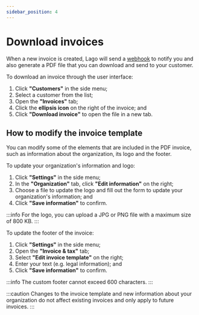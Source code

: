 ```yaml
---
sidebar_position: 4
---
```


# Download invoices
When a new invoice is created, Lago will send a [webhook](../../api/webhooks/invoice-created) to notify you and also generate a PDF file that you can download and send to your customer.

To download an invoice through the user interface:
1. Click **"Customers"** in the side menu;
2. Select a customer from the list;
3. Open the **"Invoices"** tab;
4. Click the **ellipsis icon** on the right of the invoice; and
5. Click **"Download invoice"** to open the file in a new tab.

## How to modify the invoice template
You can modify some of the elements that are included in the PDF invoice, such as information about the organization, its logo and the footer.

To update your organization's information and logo:
1. Click **"Settings"** in the side menu;
2. In the **"Organization"** tab, click **"Edit information"** on the right;
3. Choose a file to update the logo and fill out the form to update your organization's information; and
4. Click **"Save information"** to confirm.

:::info
For the logo, you can upload a JPG or PNG file with a maximum size of 800 KB.
:::

To update the footer of the invoice:
1. Click **"Settings"** in the side menu;
2. Open the **"Invoice & tax"** tab;
3. Select **"Edit invoice template"** on the right;
4. Enter your text (e.g. legal information); and
5. Click **"Save information"** to confirm.

:::info
The custom footer cannot exceed 600 characters.
:::

:::caution
Changes to the invoice template and new information about your organization do not affect existing invoices and only apply to future invoices.
:::